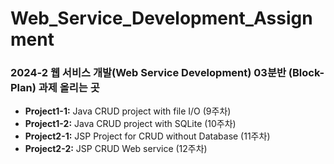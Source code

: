 # Web_Service_Development_Assignment

### 2024-2 웹 서비스 개발(Web Service Development) 03분반 (Block-Plan) 과제 올리는 곳

- **Project1-1:** Java CRUD project with file I/O (9주차)
- **Project1-2:** Java CRUD project with SQLite (10주차)
- **Project2-1:** JSP Project for CRUD without Database (11주차)
- **Project2-2:** JSP CRUD Web service (12주차)
